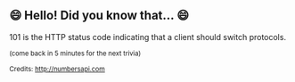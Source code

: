 ## 😄 Hello! Did you know that... 😄
101 is the HTTP status code indicating that a client should switch protocols.

<sup>(come back in 5 minutes for the next trivia)</sup>


<sup>Credits: http://numbersapi.com</sup>
